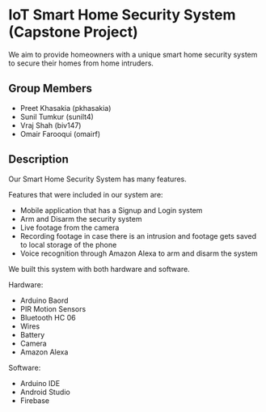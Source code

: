 # IoT Smart Home Security System (Capstone Project)

We aim to provide homeowners with a unique smart home security system to secure their homes from home intruders.

## Group Members

- Preet Khasakia (pkhasakia)
- Sunil Tumkur (sunilt4)
- Vraj Shah (biv147)
- Omair Farooqui (omairf)

## Description

Our Smart Home Security System has many features. <br>

Features that were included in our system are:

- Mobile application that has a Signup and Login system
- Arm and Disarm the security system
- Live footage from the camera
- Recording footage in case there is an intrusion and footage gets saved to local storage of the phone
- Voice recognition through Amazon Alexa to arm and disarm the system

We built this system with both hardware and software.

Hardware:
- Arduino Baord
- PIR Motion Sensors
- Bluetooth HC 06
- Wires
- Battery
- Camera
- Amazon Alexa

Software:
- Arduino IDE
- Android Studio
- Firebase
